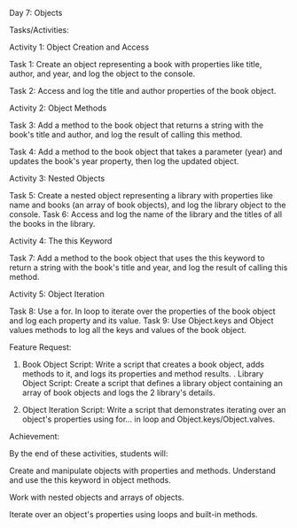 Day 7: Objects

Tasks/Activities:

Activity 1: Object Creation and Access

Task 1: Create an object representing a book with properties like title, author, and year, and log the object to the console.

Task 2: Access and log the title and author properties of the book object.

Activity 2: Object Methods

Task 3: Add a method to the book object that returns a string with the book's title and author, and log the result of calling this method.

Task 4: Add a method to the book object that takes a parameter (year) and updates the book's year property, then log the updated object.

Activity 3: Nested Objects

Task 5: Create a nested object representing a library with properties like name and books (an array of book objects), and log the library object to the console. Task 6: Access and log the name of the library and the titles of all the books in the library.

Activity 4: The this Keyword

Task 7: Add a method to the book object that uses the this keyword to return a string with the book's title and year, and log the result of calling this method.

Activity 5: Object Iteration

Task 8: Use a for. In loop to iterate over the properties of the book object and log each property and its value. Task 9: Use Object.keys and Object values methods to log all the keys and values of the book object.

Feature Request:

1. Book Object Script: Write a script that creates a book object, adds methods to it, and logs its properties and method results. . Library Object Script: Create a script that defines a library object containing an array of book objects and logs the 2 library's details.

3. Object Iteration Script: Write a script that demonstrates iterating over an object's properties using for... in loop and Object.keys/Object.valves.

Achievement:

By the end of these activities, students will:

Create and manipulate objects with properties and methods. Understand and use the this keyword in object methods.

Work with nested objects and arrays of objects.

Iterate over an object's properties using loops and built-in methods.